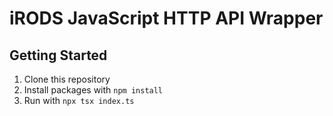 # iRODS JavaScript HTTP API Wrapper
## Getting Started
1. Clone this repository
2. Install packages with `npm install`
3. Run with `npx tsx index.ts`